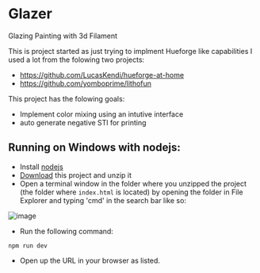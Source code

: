 # Glazer
Glazing Painting with 3d Filament 

This is project started as just trying to implment Hueforge like capabilities I used a lot from the folowing two projects: 

- https://github.com/LucasKendi/hueforge-at-home
- https://github.com/yomboprime/lithofun

This project has the folowing goals: 

- Implement color mixing using an intutive interface
- auto generate negative STl for printing
 
## Running on Windows with nodejs:

- Install [nodejs](https://nodejs.org/en)
- [Download](https://github.com/Davidster/hueforge-at-home/archive/refs/heads/main.zip) this project and unzip it
- Open a terminal window in the folder where you unzipped the project (the folder where `index.html` is located) by opening the folder in File Explorer and typing 'cmd' in the search bar like so:

![image](https://github.com/Davidster/ikari/assets/2389735/1a0d58aa-056d-413e-8577-f2431cd21b9b)

- Run the following command:

```
npm run dev
```

- Open up the URL in your browser as listed. 

